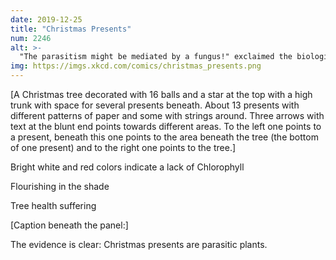 ```yaml
---
date: 2019-12-25
title: "Christmas Presents"
num: 2246
alt: >-
  "The parasitism might be mediated by a fungus!" exclaimed the biologist who was trying to ruin Christmas again.
img: https://imgs.xkcd.com/comics/christmas_presents.png
---
```

[A Christmas tree decorated with 16 balls and a star at the top with a high trunk with space for several presents beneath. About 13 presents with different patterns of paper and some with strings around. Three arrows with text at the blunt end points towards different areas. To the left one points to a present, beneath this one points to the area beneath the tree (the bottom of one present) and  to the right one points to the tree.]

Bright white and red colors indicate a lack of Chlorophyll

Flourishing in the shade

Tree health suffering

[Caption beneath the panel:]

The evidence is clear: Christmas presents are parasitic plants.